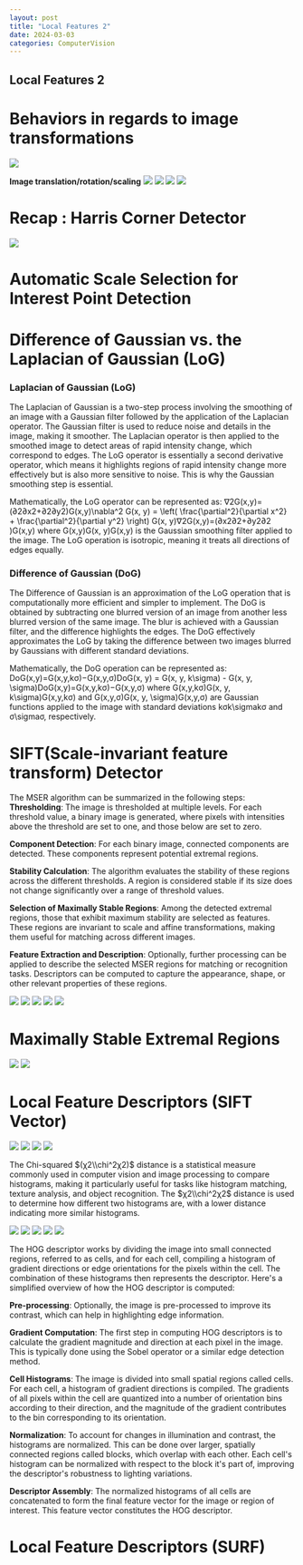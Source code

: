 ```yaml
---
layout: post
title: "Local Features 2"
date: 2024-03-03
categories: ComputerVision
---
```


## Local Features 2

# Behaviors in regards to image transformations

![](/images/2024-03-03/1.png)

**Image translation/rotation/scaling**
![](/images/2024-03-03/2.png)
![](/images/2024-03-03/3.png)
![](/images/2024-03-03/4.png)
![](/images/2024-03-03/5.png)

# Recap : Harris Corner Detector
![](/images/2024-03-03/6.png)

# Automatic Scale Selection for Interest Point Detection


# Difference of Gaussian vs. the Laplacian of Gaussian (LoG) 

### Laplacian of Gaussian (LoG)

The Laplacian of Gaussian is a two-step process involving the smoothing of an image with a Gaussian filter followed by the application of the Laplacian operator. The Gaussian filter is used to reduce noise and details in the image, making it smoother. The Laplacian operator is then applied to the smoothed image to detect areas of rapid intensity change, which correspond to edges. The LoG operator is essentially a second derivative operator, which means it highlights regions of rapid intensity change more effectively but is also more sensitive to noise. This is why the Gaussian smoothing step is essential.

Mathematically, the LoG operator can be represented as: ∇2G(x,y)\=(∂2∂x2+∂2∂y2)G(x,y)\\nabla^2 G(x, y) = \\left( \\frac{\\partial^2}{\\partial x^2} + \\frac{\\partial^2}{\\partial y^2} \\right) G(x, y)∇2G(x,y)\=(∂x2∂2​+∂y2∂2​)G(x,y) where G(x,y)G(x, y)G(x,y) is the Gaussian smoothing filter applied to the image. The LoG operation is isotropic, meaning it treats all directions of edges equally.

### Difference of Gaussian (DoG)

The Difference of Gaussian is an approximation of the LoG operation that is computationally more efficient and simpler to implement. The DoG is obtained by subtracting one blurred version of an image from another less blurred version of the same image. The blur is achieved with a Gaussian filter, and the difference highlights the edges. The DoG effectively approximates the LoG by taking the difference between two images blurred by Gaussians with different standard deviations.

Mathematically, the DoG operation can be represented as: DoG(x,y)\=G(x,y,kσ)−G(x,y,σ)DoG(x, y) = G(x, y, k\\sigma) - G(x, y, \\sigma)DoG(x,y)\=G(x,y,kσ)−G(x,y,σ) where G(x,y,kσ)G(x, y, k\\sigma)G(x,y,kσ) and G(x,y,σ)G(x, y, \\sigma)G(x,y,σ) are Gaussian functions applied to the image with standard deviations kσk\\sigmakσ and σ\\sigmaσ, respectively.

# SIFT(Scale-invariant feature transform) Detector

The MSER algorithm can be summarized in the following steps:
**Thresholding**: The image is thresholded at multiple levels. For each threshold value, a binary image is generated, where pixels with intensities above the threshold are set to one, and those below are set to zero.

**Component Detection**: For each binary image, connected components are detected. These components represent potential extremal regions.

**Stability Calculation**: The algorithm evaluates the stability of these regions across the different thresholds. A region is considered stable if its size does not change significantly over a range of threshold values.

**Selection of Maximally Stable Regions**: Among the detected extremal regions, those that exhibit maximum stability are selected as features. These regions are invariant to scale and affine transformations, making them useful for matching across different images.

**Feature Extraction and Description**: Optionally, further processing can be applied to describe the selected MSER regions for matching or recognition tasks. Descriptors can be computed to capture the appearance, shape, or other relevant properties of these regions.

![](/images/2024-03-03/7.png)
![](/images/2024-03-03/8.png)
![](/images/2024-03-03/9.png)
![](/images/2024-03-03/10.png)
![](/images/2024-03-03/11.png)


# Maximally Stable Extremal Regions
![](/images/2024-03-03/12.png)
![](/images/2024-03-03/13.png)

# Local Feature Descriptors (SIFT Vector)

![](/images/2024-03-03/14.png)
![](/images/2024-03-03/15.png)
![](/images/2024-03-03/16.png)
![](/images/2024-03-03/17.png)

The Chi-squared $(χ2\\chi^2χ2)$ distance is a statistical measure commonly used in computer vision and image processing to compare histograms, making it particularly useful for tasks like histogram matching, texture analysis, and object recognition. The $χ2\\chi^2χ2$ distance is used to determine how different two histograms are, with a lower distance indicating more similar histograms.

![](/images/2024-03-03/18.png)
![](/images/2024-03-03/19.png)
![](/images/2024-03-03/20.png)
![](/images/2024-03-03/21.png)
![](/images/2024-03-03/22.png)

The HOG descriptor works by dividing the image into small connected regions, referred to as cells, and for each cell, compiling a histogram of gradient directions or edge orientations for the pixels within the cell. The combination of these histograms then represents the descriptor. Here's a simplified overview of how the HOG descriptor is computed:

**Pre-processing**: Optionally, the image is pre-processed to improve its contrast, which can help in highlighting edge information.

**Gradient Computation**: The first step in computing HOG descriptors is to calculate the gradient magnitude and direction at each pixel in the image. This is typically done using the Sobel operator or a similar edge detection method.

**Cell Histograms**: The image is divided into small spatial regions called cells. For each cell, a histogram of gradient directions is compiled. The gradients of all pixels within the cell are quantized into a number of orientation bins according to their direction, and the magnitude of the gradient contributes to the bin corresponding to its orientation.

**Normalization**: To account for changes in illumination and contrast, the histograms are normalized. This can be done over larger, spatially connected regions called blocks, which overlap with each other. Each cell's histogram can be normalized with respect to the block it's part of, improving the descriptor's robustness to lighting variations.

**Descriptor Assembly**: The normalized histograms of all cells are concatenated to form the final feature vector for the image or region of interest. This feature vector constitutes the HOG descriptor.

# Local Feature Descriptors (SURF)

